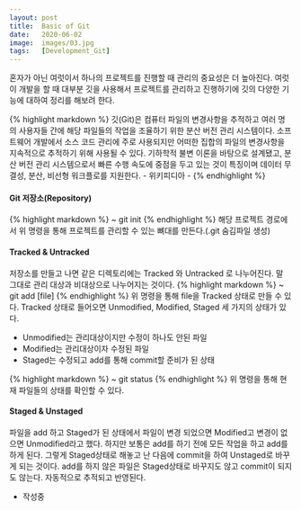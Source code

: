 ```yaml
---
layout: post
title:  Basic of Git
date:   2020-06-02
image:  images/03.jpg
tags:   [Development_Git]
---
```


혼자가 아닌 여럿이서 하나의 프로젝트를 진행할 때 관리의 중요성은 더 높아진다.
여럿이 개발을 할 때 대부분 깃을 사용해서 프로젝트를 관리하고 진행하기에 깃의 다양한 기능에 대하여 정리를 해보려 한다.

{% highlight markdown %}
깃(Git)은 컴퓨터 파일의 변경사항을 추적하고 여러 명의 사용자들 간에 해당 파일들의 작업을 조율하기 위한 분산 버전 관리 시스템이다. 소프트웨어 개발에서 소스 코드 관리에 주로 사용되지만 어떠한 집합의 파일의 변경사항을 지속적으로 추적하기 위해 사용될 수 있다. 기하학적 불변 이론을 바탕으로 설계됐고, 분산 버전 관리 시스템으로서 빠른 수행 속도에 중점을 두고 있는 것이 특징이며 데이터 무결성, 분산, 비선형 워크플로를 지원한다.
                            - 위키피디아 -
{% endhighlight %}

#### Git 저장소(Repository)
{% highlight markdown %}
~ git init
{% endhighlight %}
해당 프로젝트 경로에서 위 명령을 통해 프로젝트를 관리할 수 있는 뼈대를 만든다.(.git 숨김파일 생성)

#### Tracked & Untracked
저장소를 만들고 나면 같은 디렉토리에는 Tracked 와 Untracked 로 나누어진다.
말 그대로 관리 대상과 비대상으로 나누어지는 것이다.
{% highlight markdown %}
~ git add [file]
{% endhighlight %}
위 명령을 통해 file을 Tracked 상태로 만들 수 있다.
Tracked 상태로 들어오면 Unmodified, Modified, Staged 세 가지의 상태가 있다.
* Unmodified는 관리대상이지만 수정이 하나도 안된 파일
* Modified는 관리대상이자 수정된 파일
* Staged는 수정되고 add를 통해 commit할 준비가 된 상태

{% highlight markdown %}
~ git status
{% endhighlight %}
위 명령을 통해 현재 파일들의 상태를 확인할 수 있다.

#### Staged & Unstaged
파일을 add 하고 Staged가 된 상태에서 파일이 변경 되었으면 Modified고 변경이 없으면 Unmodified라고 했다.
하지만 보통은 add를 하기 전에 모든 작업을 하고 add를 하게 된다. 그렇게 Staged상태로 해놓고 난 다음에 commit을 하여
Unstaged로 바꾸게 되는 것이다. add를 하지 않은 파일은 Staged상태로 바꾸지도 않고 commit이 되지도 않는다. 자동적으로 추적되고 반영된다.

- 작성중